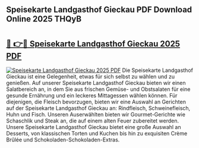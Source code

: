 ## Speisekarte Landgasthof Gieckau PDF Download Online 2025 THQyB

# <h2><a href="http://gc69ebp.nevu.top/?p=Speisekarte+Landgasthof+Gieckau">🔗 👉🔴 Speisekarte Landgasthof Gieckau 2025 PDF</a></h2>

[![Speisekarte Landgasthof Gieckau 2025 PDF](https://i.imgur.com/dBaPXMq.png)](http://gc69ebp.nevu.top/?p=Speisekarte+Landgasthof+Gieckau)
Die Speisekarte Landgasthof Gieckau ist eine Gelegenheit, etwas für sich selbst zu wählen und zu genießen. Auf unserer Speisekarte Landgasthof Gieckau bieten wir einen Salatbereich an, in dem Sie aus frischen Gemüse- und Obstsalaten für eine gesunde Ernährung und ein leckeres Mittagessen wählen können. Für diejenigen, die Fleisch bevorzugen, bieten wir eine Auswahl an Gerichten auf der Speisekarte Landgasthof Gieckau an: Rindfleisch, Schweinefleisch, Huhn und Fisch. Unseren Auserwählten bieten wir Gourmet-Gerichte wie Schaschlik und Steak an, die auf einem alten Feuer zubereitet werden. Unsere Speisekarte Landgasthof Gieckau bietet eine große Auswahl an Desserts, von klassischen Torten und Kuchen bis hin zu exquisiten Crème Brûlée und Schokoladen-Schokoladen-Extras.
